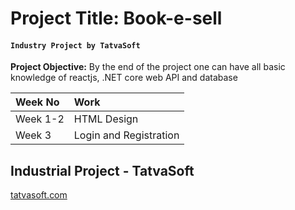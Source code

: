 # Project Title: Book-e-sell
#### **`Industry Project by TatvaSoft`**

**Project Objective:** By the end of the project one can have all basic knowledge of reactjs, .NET core web API and database

| Week No | Work |                 
| :-------- | :------- |
| Week 1-2 | HTML Design |
| Week 3 | Login and Registration |

## Industrial Project  - TatvaSoft


[tatvasoft.com](https://tatvasoft.com)
